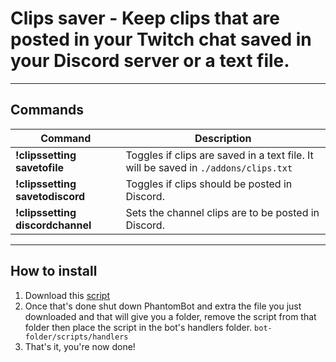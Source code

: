 # Clips saver - Keep clips that are posted in your Twitch chat saved in your Discord server or a text file.


--------------

## Commands

Command | Description
------------ | -------------
**!clipssetting savetofile** | Toggles if clips are saved in a text file. It will be saved in `./addons/clips.txt`
**!clipssetting savetodiscord** | Toggles if clips should be posted in Discord.
**!clipssetting discordchannel** | Sets the channel clips are to be posted in Discord.

--------------

## How to install
1. Download this [script](https://minhaskamal.github.io/DownGit/#/home?url=https:%2F%2Fgithub.com%2FPhantomBot%2Fcustom-modules%2Ftree%2Fmaster%2FClipsSaver%2FclipsSaver)
2. Once that's done shut down PhantomBot and extra the file you just downloaded and that will give you a folder, remove the script from that folder then place the script in the bot's handlers folder. `bot-folder/scripts/handlers`
3. That's it, you're now done!
